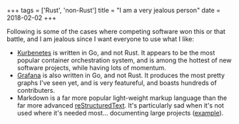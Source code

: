 +++
tags = ['Rust', 'non-Rust']
title = "I am a very jealous person"
date = 2018-02-02
+++

Following is some of the cases where competing software won this or that
battle, and I am jealous since I want everyone to use what I like:

-   [Kurbenetes] is written in Go, and not Rust. It appears to be the
    most popular container orchestration system, and is among the
    hottest of new software projects, while having lots of momentum.
-   [Grafana] is also written in Go, and not Rust. It produces the most
    pretty graphs I\'ve seen yet, and is very featureful, and boasts
    hundreds of contributers.
-   Markdown is a far more popular light-weight markup language than the
    far more advanced [reStructuredText]. It\'s particularly sad when
    it\'s not used where it\'s needed most\... documenting large
    projects ([example]).

  [Kurbenetes]: https://github.com/kubernetes/kubernetes
  [Grafana]: https://github.com/grafana/grafana
  [reStructuredText]: http://docutils.sourceforge.net/docs/ref/rst/restructuredtext.html
  [example]: http://doc.rust-lang.org
